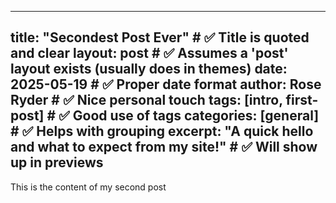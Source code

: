 
---
title: "Secondest Post Ever"            # ✅ Title is quoted and clear
layout: post                           # ✅ Assumes a 'post' layout exists (usually does in themes)
date: 2025-05-19                       # ✅ Proper date format
author: Rose Ryder                     # ✅ Nice personal touch
tags: [intro, first-post]              # ✅ Good use of tags
categories: [general]                  # ✅ Helps with grouping
excerpt: "A quick hello and what to expect from my site!"   # ✅ Will show up in previews
---
This is the content of my second post
